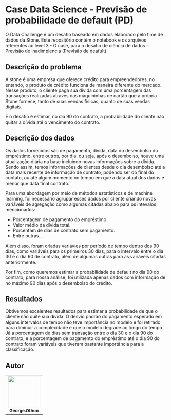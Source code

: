# Case Data Science - Previsão de probabilidade de default (PD)

O Data Challenge é um desafio baseado em dados elaborado pelo time de dados da Stone.
Este repositório contém o notebook e os arquivos referentes ao level 3 - O case, para o desafio de ciência de dados - Previsão de inadimplencia (Previsão de deafult).

## Descrição do problema

A stone é uma empresa que oferece crédito para empreendedores, no entando, o produto de crédito funciona de maneira diferente do mercado. Nesse produto, o cliente paga sua dívida com uma porcentagem das transações realizadas através das maquininhas de cartão que a própria Stone fornece, tanto de suas vendas físicas, quanto de suas vendas digitais.

E o desafio é estimar, no dia 90 do contrato, a probabilidade do cliente não quitar a dívida até o vencimento do contrato.

## Descrição dos dados

Os dados fornecidos são de pagamento, dívida, data do desembolso do empréstimo, entre outros, por dia, ou seja, após o desembolso, houve uma atualização diária na base incluindo novas informações sobre a dívida. Sendo assim, temos informações de clientes desde o dia desembolso até a data mais recente de informação de contrato, podendo ser do final do contato, ou até algum momento no tempo em que a data atual dos dados é menor que data final contrato.

Para uma abordagem por meio de métodos estatísticos e de machine learning, foi necessário agrupar esses dados por cliente criando novas variáveis de agregação  como algumas citadas abaixo para os intevalos mencionados:

- Porcentagem de pagamento do empréstimo.
- Valor médio da dívida total.
- Porcentam de dias de contrato sem pagamento.
- Entre outras...

Além disso, foram criadas variávies por período de tempo dentro dos 90 dias, como variáveis para os primeiros 30 dias, para o intervalo entre o dia 30 e o dia 60 de contrato, além de algumas outras para as variáveis citadas anteriormente.

Por fim, como queremos estimar a probabilidade de default no dia 90 do contrato, para nossa análise, foi utilizada apenas dados com informação de no máximo 90 dias após o desembolso do crédito.

## Resultados

Obtivemos excelentes resultados para estimar a probabilidade de que o cliente não quite sua dívida. O desvio padrão do pagamento esperado em alguns intervalos de tempo não teve importância no modelo e foi retirado para diminuir a complexidade e que o modelo degrade ao longo do tempo. Já a porcentagem de dias sem transação entre o dia 30 e o dia 90 do contrato, e a porcentagem de pagamento do empréstimo até o dia 90 do contrato foram variáveis que tiveram bastante importância para a classificação.

## Autor

<!-- ALL-CONTRIBUTORS-LIST:START - Do not remove or modify this section -->
<!-- prettier-ignore-start -->
<!-- markdownlint-disable -->
<table>
  <tr>
    <td align="center"><a href="https://github.com/georgeothon"><img src="https://avatars.githubusercontent.com/u/60243072?v=3?s=100" width="100px;" alt=""/><br /><sub><b>George Othon</b></td>
  </tr>
</table>
<!-- markdownlint-restore -->
<!-- prettier-ignore-end -->
<!-- ALL-CONTRIBUTORS-LIST:END -->
